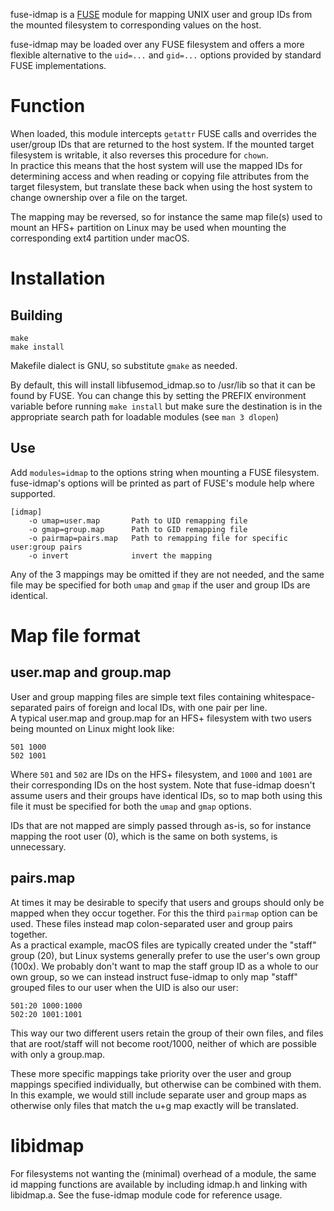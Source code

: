 fuse-idmap is a [FUSE](https://github.com/libfuse/libfuse) module for mapping UNIX user and group IDs from the mounted filesystem to corresponding values on the host.

fuse-idmap may be loaded over any FUSE filesystem and offers a more flexible alternative to the `uid=...` and `gid=...` options provided by standard FUSE implementations.

# Function
When loaded, this module intercepts `getattr` FUSE calls and overrides the user/group IDs that are returned to the host system. If the mounted target filesystem is writable, it also reverses this procedure for `chown`.  
In practice this means that the host system will use the mapped IDs for determining access and when reading or copying file attributes from the target filesystem, but translate these back when using the host system to change ownership over a file on the target.

The mapping may be reversed, so for instance the same map file(s) used to mount an HFS+ partition on Linux may be used when mounting the corresponding ext4 partition under macOS.

# Installation
## Building
    make
    make install

Makefile dialect is GNU, so substitute `gmake` as needed.

By default, this will install libfusemod_idmap.so to /usr/lib so that it can be found by FUSE. You can change this by setting the PREFIX environment variable before running `make install` but make sure the destination is in the appropriate search path for loadable modules (see `man 3 dlopen`)

## Use
Add `modules=idmap` to the options string when mounting a FUSE filesystem.  
fuse-idmap's options will be printed as part of FUSE's module help where supported.

    [idmap]
        -o umap=user.map       Path to UID remapping file
        -o gmap=group.map      Path to GID remapping file
        -o pairmap=pairs.map   Path to remapping file for specific user:group pairs
        -o invert              invert the mapping

Any of the 3 mappings may be omitted if they are not needed, and the same file may be specified for both `umap` and `gmap` if the user and group IDs are identical.

# Map file format
## user.map and group.map
User and group mapping files are simple text files containing whitespace-separated pairs of foreign and local IDs, with one pair per line.  
A typical user.map and group.map for an HFS+ filesystem with two users being mounted on Linux might look like:

    501 1000
    502 1001

Where `501` and `502` are IDs on the HFS+ filesystem, and `1000` and `1001` are their corresponding IDs on the host system. Note that fuse-idmap doesn't assume users and their groups have identical IDs, so to map both using this file it must be specified for both the `umap` and `gmap` options.

IDs that are not mapped are simply passed through as-is, so for instance mapping the root user (0), which is the same on both systems, is unnecessary.

## pairs.map
At times it may be desirable to specify that users and groups should only be mapped when they occur together. For this the third `pairmap` option can be used. These files instead map colon-separated user and group pairs together.  
As a practical example, macOS files are typically created under the "staff" group (20), but Linux systems generally prefer to use the user's own group (100x). We probably don't want to map the staff group ID as a whole to our own group, so we can instead instruct fuse-idmap to only map "staff" grouped files to our user when the UID is also our user:

    501:20 1000:1000
	502:20 1001:1001

This way our two different users retain the group of their own files, and files that are root/staff will not become root/1000, neither of which are possible with only a group.map.

These more specific mappings take priority over the user and group mappings specified individually, but otherwise can be combined with them. In this example, we would still include separate user and group maps as otherwise only files that match the u+g map exactly will be translated.

# libidmap
For filesystems not wanting the (minimal) overhead of a module, the same id mapping functions are available by including idmap.h and linking with libidmap.a. See the fuse-idmap module code for reference usage.